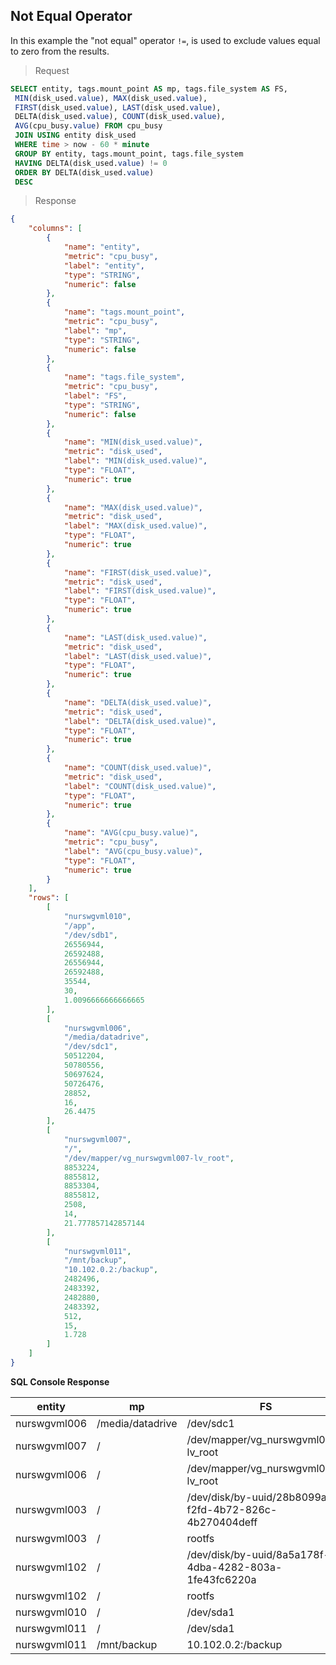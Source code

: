 ## Not Equal Operator

In this example the "not equal" operator `!=`, is used to exclude values equal to zero from the results.

> Request

```sql
SELECT entity, tags.mount_point AS mp, tags.file_system AS FS,
 MIN(disk_used.value), MAX(disk_used.value),
 FIRST(disk_used.value), LAST(disk_used.value),
 DELTA(disk_used.value), COUNT(disk_used.value),
 AVG(cpu_busy.value) FROM cpu_busy
 JOIN USING entity disk_used
 WHERE time > now - 60 * minute
 GROUP BY entity, tags.mount_point, tags.file_system
 HAVING DELTA(disk_used.value) != 0
 ORDER BY DELTA(disk_used.value)
 DESC
```

> Response

```json
{
    "columns": [
        {
            "name": "entity",
            "metric": "cpu_busy",
            "label": "entity",
            "type": "STRING",
            "numeric": false
        },
        {
            "name": "tags.mount_point",
            "metric": "cpu_busy",
            "label": "mp",
            "type": "STRING",
            "numeric": false
        },
        {
            "name": "tags.file_system",
            "metric": "cpu_busy",
            "label": "FS",
            "type": "STRING",
            "numeric": false
        },
        {
            "name": "MIN(disk_used.value)",
            "metric": "disk_used",
            "label": "MIN(disk_used.value)",
            "type": "FLOAT",
            "numeric": true
        },
        {
            "name": "MAX(disk_used.value)",
            "metric": "disk_used",
            "label": "MAX(disk_used.value)",
            "type": "FLOAT",
            "numeric": true
        },
        {
            "name": "FIRST(disk_used.value)",
            "metric": "disk_used",
            "label": "FIRST(disk_used.value)",
            "type": "FLOAT",
            "numeric": true
        },
        {
            "name": "LAST(disk_used.value)",
            "metric": "disk_used",
            "label": "LAST(disk_used.value)",
            "type": "FLOAT",
            "numeric": true
        },
        {
            "name": "DELTA(disk_used.value)",
            "metric": "disk_used",
            "label": "DELTA(disk_used.value)",
            "type": "FLOAT",
            "numeric": true
        },
        {
            "name": "COUNT(disk_used.value)",
            "metric": "disk_used",
            "label": "COUNT(disk_used.value)",
            "type": "FLOAT",
            "numeric": true
        },
        {
            "name": "AVG(cpu_busy.value)",
            "metric": "cpu_busy",
            "label": "AVG(cpu_busy.value)",
            "type": "FLOAT",
            "numeric": true
        }
    ],
    "rows": [
        [
            "nurswgvml010",
            "/app",
            "/dev/sdb1",
            26556944,
            26592488,
            26556944,
            26592488,
            35544,
            30,
            1.0096666666666665
        ],
        [
            "nurswgvml006",
            "/media/datadrive",
            "/dev/sdc1",
            50512204,
            50780556,
            50697624,
            50726476,
            28852,
            16,
            26.4475
        ],
        [
            "nurswgvml007",
            "/",
            "/dev/mapper/vg_nurswgvml007-lv_root",
            8853224,
            8855812,
            8853304,
            8855812,
            2508,
            14,
            21.777857142857144
        ],
        [
            "nurswgvml011",
            "/mnt/backup",
            "10.102.0.2:/backup",
            2482496,
            2483392,
            2482880,
            2483392,
            512,
            15,
            1.728
        ]
    ]
}
```

**SQL Console Response**

| entity       | mp               | FS                                                     | MIN(disk_used.value) | MAX(disk_used.value) | FIRST(disk_used.value) | LAST(disk_used.value) | DELTA(disk_used.value) | COUNT(disk_used.value) | AVG(cpu_busy.value) | 
|--------------|------------------|--------------------------------------------------------|----------------------|----------------------|------------------------|-----------------------|------------------------|------------------------|---------------------| 
| nurswgvml006 | /media/datadrive | /dev/sdc1                                              | 5.0512204E7          | 5.0780556E7          | 5.0675844E7            | 5.0760228E7           | 84384.0                | 16.0                   | 26.3225             | 
| nurswgvml007 | /                | /dev/mapper/vg_nurswgvml007-lv_root                    | 8853224.0            | 8856120.0            | 8853304.0              | 8856120.0             | 2816.0                 | 15.0                   | 21.787333333333333  | 
| nurswgvml006 | /                | /dev/mapper/vg_nurswgvml006-lv_root                    | 8088372.0            | 8089452.0            | 8088528.0              | 8089148.0             | 620.0                  | 16.0                   | 26.3225             | 
| nurswgvml003 | /                | /dev/disk/by-uuid/28b8099a-f2fd-4b72-826c-4b270404deff | 2482628.0            | 2483504.0            | 2482884.0              | 2483336.0             | 452.0                  | 15.0                   | 2.260666666666667   | 
| nurswgvml003 | /                | rootfs                                                 | 2482628.0            | 2483504.0            | 2482884.0              | 2483336.0             | 452.0                  | 15.0                   | 2.260666666666667   | 
| nurswgvml102 | /                | /dev/disk/by-uuid/8a5a178f-4dba-4282-803a-1fe43fc6220a | 1821076.0            | 1821236.0            | 1821076.0              | 1821236.0             | 160.0                  | 15.0                   | 1.2666666666666666  | 
| nurswgvml102 | /                | rootfs                                                 | 1821076.0            | 1821236.0            | 1821076.0              | 1821236.0             | 160.0                  | 15.0                   | 1.2666666666666666  | 
| nurswgvml010 | /                | /dev/sda1                                              | 5834992.0            | 5835140.0            | 5834992.0              | 5835140.0             | 148.0                  | 30.0                   | 0.9929999999999998  | 
| nurswgvml011 | /                | /dev/sda1                                              | 7056300.0            | 7057324.0            | 7056748.0              | 7056676.0             | -72.0                  | 15.0                   | 1.8646666666666667  | 
| nurswgvml011 | /mnt/backup      | 10.102.0.2:/backup                                     | 2482496.0            | 2483392.0            | 2482944.0              | 2482688.0             | -256.0                 | 15.0                   | 1.8646666666666667  | 
